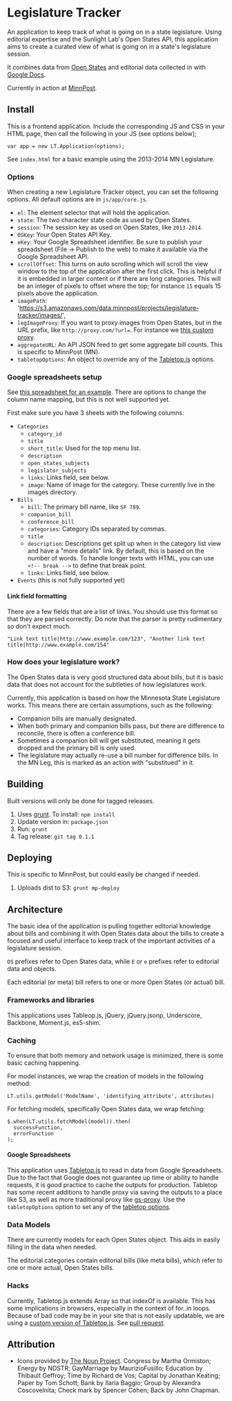 # Legislature Tracker

An application to keep track of what is going on in a state legislature.  Using editorial expertise and the Sunlight Lab's Open States API, this application aims to create a curated view of what is going on in a state's legislature session.

It combines data from [Open States](http://openstates.org/) and editorial data collected in with [Google Docs](https://docs.google.com/).

Currently in action at [MinnPost](http://www.minnpost.com/data/2013/04/minnesota-legislative-bill-tracker).

## Install

This is a frontend application.  Include the corresponding JS and CSS in your HTML page, then call the following in your JS (see options below);

```
var app = new LT.Application(options);
```

See ```index.html``` for a basic example using the 2013-2014 MN Legislature.

### Options

When creating a new Legislature Tracker object, you can set the following options.  All default options are in ```js/app/core.js```.

* ```el```: The element selector that will hold the application.
* ```state```: The two character state code as used by Open States.
* ```session```: The session key as used on Open States, like ```2013-2014```.
* ```OSKey```: Your Open States API Key.
* ```eKey```: Your Google Spreadsheet identifier. Be sure to publish your spreadsheet (File -> Publish to the web) to make it available via the Google Spreadsheet API.
* ```scrollOffset```: This turns on auto scrolling which will scroll the view window to the top of the application after the first click.  This is helpful if it is embedded in larger content or if there are long categories.  This will be an integer of pixels to offset where the top; for instance ```15``` equals 15 pixels above the application.
* ```imagePath```:  'https://s3.amazonaws.com/data.minnpost/projects/legislature-tracker/images/',
* ```legImageProxy```: If you want to proxy images from Open States, but in the URL prefix, like ```http://proxy.com/?url=```.  For instance we [this custom proxy](https://github.com/MinnPost/i-mage-proxerific).
* ```aggregateURL```: An API JSON feed to get some aggregate bill counts.  This is specific to MinnPost (MN).
* ```tabletopOptions```: An object to override any of the [Tabletop.js](https://github.com/jsoma/tabletop) options.

### Google spreadsheets setup

See [this spreadsheet for an example](https://docs.google.com/a/minnpost.com/spreadsheet/ccc?key=0AtX8MXQ89fOKdFNaY1Nzc3p6MjJQdll1VEZwSDkzWEE#gid=1).  There are options to change the column name mapping, but this is not well supported yet.

First make sure you have 3 sheets with the following columns:

* ```Categories```
    * ```category_id```
    * ```title```
    * ```short_title```: Used for the top menu list.
    * ```description```
    * ```open_states_subjects```
    * ```legislator_subjects```
    * ```links```: Links field, see below.
    * ```image```: Name of image for the category.  These currently live in the images directory.
* ```Bills```
    * ```bill```: The primary bill name, like ```SF 789```.
    * ```companion_bill```
    * ```conference_bill```
    * ```categories```: Category IDs separated by commas.
    * ```title```
    * ```description```: Descriptions get split up when in the category list view and have a "more details" link.  By default, this is based on the number of words.  To handle longer texts with HTML, you can use ```<!-- break -->``` to define that break point.
    * ```links```: Links field, see below.
* ```Events``` (this is not fully supported yet)

#### Link field formatting

There are a few fields that are a list of links.  You should use this format so that they are parsed correctly.  Do note that the parser is pretty rudimentary so don't expect much.

```
"Link text title|http://www.example.com/123", "Another link text title|http://www.example.com/154"
``` 

### How does your legislature work?

The Open States data is very good structured data about bills, but it is basic data that does not account for the subtleties of how legislatures work.

Currently, this application is based on how the Minnesota State Legislature works.  This means there are certain assumptions, such as the following:

* Companion bills are manually designated.
* When both primary and companion bills pass, but there are difference to reconcile, there is often a conference bill.
* Sometimes a companion bill will get substituted, meaning it gets dropped and the primary bill is only used.
* The legislature may actually re-use a bill number for difference bills.  In the MN Leg, this is marked as an action with "substitued" in it.


## Building

Built versions will only be done for tagged releases.

1. Uses [grunt](http://gruntjs.com/).  To install: ```npm install```
1. Update version in: ```package.json```
1. Run: ```grunt```
1. Tag release: ```git tag 0.1.1```

## Deploying

This is specific to MinnPost, but could easily be changed if needed.

1. Uploads dist to S3: ```grunt mp-deploy```

## Architecture

The basic idea of the application is pulling together editorial knowledge about bills and combining it with Open States data about the bills to create a focused and useful interface to keep track of the important activities of a legislature session.

```OS``` prefixes refer to Open States data, while ```E``` or ```e``` prefixes refer to editorial data and objects.

Each editorial (or meta) bill refers to one or more Open States (or actual) bill.

### Frameworks and libraries

This applications uses Tableop.js, jQuery, jQuery.jsonp, Underscore, Backbone, Moment.js, es5-shim.

### Caching

To ensure that both memory and network usage is minimized, there is some basic caching happening.

For model instances, we wrap the creation of models in the following method:

    LT.utils.getModel('ModelName', 'identifying_attribute', attributes)
    
For fetching models, specifically Open States data, we wrap fetching:

    $.when(LT.utils.fetchModel(model)).then(
      successFunction,
      errorFunction
    );

#### Google Spreadsheets

This application uses [Tabletop.js](https://github.com/jsoma/tabletop) to read in data from Google Spreadsheets.  Due to the fact that Google does not guarantee up time or ability to handle requests, it is good practice to cache the outputs for production.  Tabletop has some recent additions to handle proxy via saving the outputs to a place like S3, as well as more traditional proxy like [gs-proxy](https://github.com/MinnPost/gs-proxy).  Use the ```tabletopOptions``` option to set any of the [tabletop options](https://github.com/jsoma/tabletop#the-moving-parts).

### Data Models

There are currently models for each Open States object.  This aids in easily filling in the data when needed.

The editorial categories contain editorial bills (like meta bills), which refer to one or more actual, Open States bills.

### Hacks

Currently, Tabletop.js extends Array so that indexOf is available.  This has some implications in browsers, especially in the context of for..in loops.  Because of bad code may be in your site that is not easily updatable, we are using a [custom version of Tabletop.js](https://github.com/zzolo/tabletop).  See [pull request](https://github.com/jsoma/tabletop/pull/15).

## Attribution

* Icons provided by <a href="http://thenounproject.com/" target="_blank">The Noun Project</a>.  Congress by Martha Ormiston; Energy by NDSTR; GayMarriage by MaurizioFusillo; Education by Thibault Geffroy; Time by Richard de Vos; Capital by Jonathan Keating; Paper by Tom Schott; Bank by Ilaria Baggio; Group by Alexandra Coscovelnita; Check mark by Spencer Cohen; Back by John Chapman.